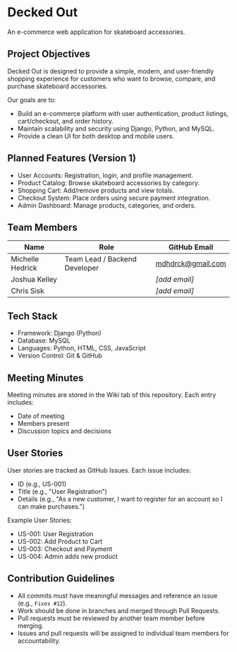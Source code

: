# Decked Out  
An e-commerce web application for skateboard accessories.  

## Project Objectives  
Decked Out is designed to provide a simple, modern, and user-friendly shopping experience for customers who want to browse, compare, and purchase skateboard accessories.  

Our goals are to:  
- Build an e-commerce platform with user authentication, product listings, cart/checkout, and order history.  
- Maintain scalability and security using Django, Python, and MySQL.  
- Provide a clean UI for both desktop and mobile users.  

## Planned Features (Version 1)  
- User Accounts: Registration, login, and profile management.  
- Product Catalog: Browse skateboard accessories by category.  
- Shopping Cart: Add/remove products and view totals.  
- Checkout System: Place orders using secure payment integration.  
- Admin Dashboard: Manage products, categories, and orders.  

## Team Members  
| Name             | Role                    | GitHub Email   |  
|------------------|-------------------------|----------------|  
| Michelle Hedrick | Team Lead / Backend Developer      | mdhdrck@gmail.com  |  
| Joshua Kelley | <role>   | *[add email]*  |  
| Chris Sisk       | <role>   | *[add email]*  |  

## Tech Stack  
- Framework: Django (Python)  
- Database: MySQL  
- Languages: Python, HTML, CSS, JavaScript  
- Version Control: Git & GitHub  

## Meeting Minutes  
Meeting minutes are stored in the Wiki tab of this repository. Each entry includes:  
- Date of meeting  
- Members present  
- Discussion topics and decisions  

## User Stories  
User stories are tracked as GitHub Issues. Each issue includes:  
- ID (e.g., US-001)  
- Title (e.g., "User Registration")  
- Details (e.g., "As a new customer, I want to register for an account so I can make purchases.")  

Example User Stories:  
- US-001: User Registration  
- US-002: Add Product to Cart  
- US-003: Checkout and Payment  
- US-004: Admin adds new product  

## Contribution Guidelines  
- All commits must have meaningful messages and reference an issue (e.g., `Fixes #12`).  
- Work should be done in branches and merged through Pull Requests.  
- Pull requests must be reviewed by another team member before merging.  
- Issues and pull requests will be assigned to individual team members for accountability.  
